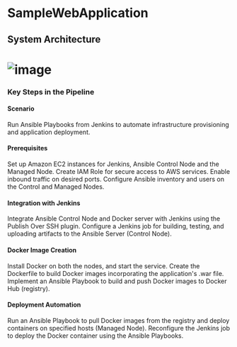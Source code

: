 SampleWebApplication
====================
## System Architecture

![image](https://github.com/deepti-tri/Jenkins-Ansible-Integration/assets/100620410/b487efdc-5f44-4882-a771-fe08bde52e08)
====================
###  Key Steps in the Pipeline
#### Scenario
Run Ansible Playbooks from Jenkins to automate infrastructure provisioning and application deployment.

#### Prerequisites
Set up Amazon EC2 instances for Jenkins, Ansible Control Node and the Managed Node.
Create IAM Role for secure access to AWS services.
Enable inbound traffic on desired ports.
Configure Ansible inventory and users on the Control and Managed Nodes.

#### Integration with Jenkins
Integrate Ansible Control Node and Docker server with Jenkins using the Publish Over SSH plugin.
Configure a Jenkins job for building, testing, and uploading artifacts to the Ansible Server (Control Node).

#### Docker Image Creation
Install Docker on both the nodes, and start the service.
Create the Dockerfile to build Docker images incorporating the application's .war file.
Implement an Ansible Playbook to build and push Docker images to Docker Hub (registry).

#### Deployment Automation
Run an Ansible Playbook to pull Docker images from the registry and deploy containers on specified hosts (Managed Node).
Reconfigure the Jenkins job to deploy the Docker container using the Ansible Playbooks.
